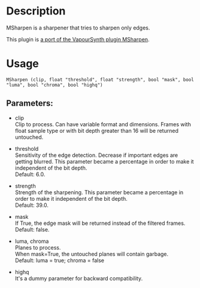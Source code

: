 # Description

MSharpen is a sharpener that tries to sharpen only edges.

This plugin is [a port of the VapourSynth plugin MSharpen](https://github.com/dubhater/vapoursynth-msmoosh).

# Usage

```
MSharpen (clip, float "threshold", float "strength", bool "mask", bool "luma", bool "chroma", bool "highq")
```

## Parameters:

- clip\
    Clip to process. Can have variable format and dimensions. Frames with float sample type or with bit depth greater than 16 will be returned untouched.
    
- threshold\
    Sensitivity of the edge detection. Decrease if important edges are getting blurred. This parameter became a percentage in order to make it independent of the bit depth.\
    Default: 6.0.
            
- strength\
    Strength of the sharpening. This parameter became a percentage in order to make it independent of the bit depth.\
    Default: 39.0.
    
- mask\
    If True, the edge mask will be returned instead of the filtered frames.\
    Default: false.
    
- luma, chroma\
    Planes to process.\
    When mask=True, the untouched planes will contain garbage.\
    Default: luma = true; chroma = false

- highq\
    It's a dummy parameter for backward compatibility.
